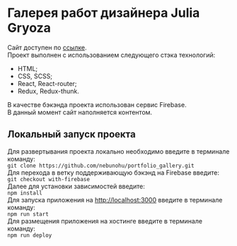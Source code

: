 # Галерея работ дизайнера Julia Gryoza
Сайт доступен по [ссылке](https://portfolio-gallery-f62a0.web.app). <br>
Проект выполнен с использованием следующего стэка технологий:
  - HTML;
  - CSS, SCSS;
  - React, React-router;
  - Redux, Redux-thunk. <br>

В качестве бэкэнда проекта использован сервис Firebase. <br>
В данный момент сайт наполняется контентом.

## Локальный запуск проекта
Для развертывания проекта локально необходимо введите в терминале команду:<br>
`git clone https://github.com/nebunohu/portfolio_gallery.git`<br>
Для перехода в ветку поддерживающую бэкэнд на Firebase введите:<br>
`git checkout with-firebase`<br>
Далее для установки зависимостей введите:<br>
`npm install`<br>
Для запуска приложения на [http://localhost:3000](http://localhost:3000) введите в терминале команду:<br>
`npm run start`<br>
Для размещения приложения на хостинге введите в терминале команду:<br>
`npm run deploy`

